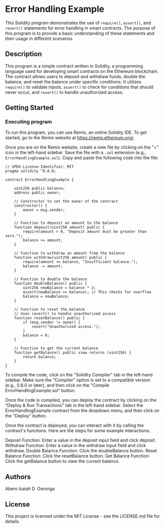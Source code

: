 # Error Handling Example

This Solidity program demonstrates the use of `require()`, `assert()`, and `revert()` statements for error handling in smart contracts. The purpose of this program is to provide a basic understanding of these statements and their usage in different scenarios.

## Description

This program is a simple contract written in Solidity, a programming language used for developing smart contracts on the Ethereum blockchain. The contract allows users to deposit and withdraw funds, double the balance, and reset the balance under specific conditions. It utilizes `require()` to validate inputs, `assert()` to check for conditions that should never occur, and `revert()` to handle unauthorized access.

## Getting Started

### Executing program

To run this program, you can use Remix, an online Solidity IDE. To get started, go to the Remix website at https://remix.ethereum.org/.

Once you are on the Remix website, create a new file by clicking on the "+" icon in the left-hand sidebar. Save the file with a `.sol` extension (e.g., `ErrorHandlingExample.sol`). Copy and paste the following code into the file:

```solidity
// SPDX-License-Identifier: MIT
pragma solidity ^0.8.0;

contract ErrorHandlingExample {

    uint256 public balance;
    address public owner;

    // Constructor to set the owner of the contract
    constructor() {
        owner = msg.sender;
    }

    // Function to deposit an amount to the balance
    function deposit(uint256 amount) public {
        require(amount > 0, "Deposit amount must be greater than zero.");
        balance += amount;
    }

    // Function to withdraw an amount from the balance
    function withdraw(uint256 amount) public {
        require(amount <= balance, "Insufficient balance.");
        balance -= amount;
    }

    // Function to double the balance
    function doubleBalance() public {
        uint256 newBalance = balance * 2;
        assert(newBalance >= balance); // This checks for overflow
        balance = newBalance;
    }

    // Function to reset the balance
    // Uses revert() to handle unauthorized access
    function resetBalance() public {
        if (msg.sender != owner) {
            revert("Unauthorized access.");
        }
        balance = 0;
    }

    // Function to get the current balance
    function getBalance() public view returns (uint256) {
        return balance;
    }
}
```

To compile the code, click on the "Solidity Compiler" tab in the left-hand sidebar. Make sure the "Compiler" option is set to a compatible version (e.g., 0.8.0 or later), and then click on the "Compile ErrorHandlingExample.sol" button.

Once the code is compiled, you can deploy the contract by clicking on the "Deploy & Run Transactions" tab in the left-hand sidebar. Select the ErrorHandlingExample contract from the dropdown menu, and then click on the "Deploy" button.

Once the contract is deployed, you can interact with it by calling the contract's functions. Here are the steps for some example interactions:

Deposit Function: Enter a value in the deposit input field and click deposit.
Withdraw Function: Enter a value in the withdraw input field and click withdraw.
Double Balance Function: Click the doubleBalance button.
Reset Balance Function: Click the resetBalance button.
Get Balance Function: Click the getBalance button to view the current balance.

## Authors
Abero Isaiah D. Geronga

## License
This project is licensed under the MIT License - see the LICENSE.md file for details.

